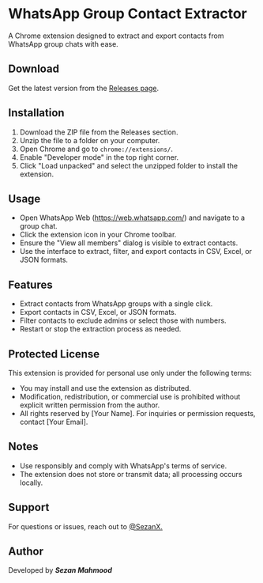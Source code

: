 # WhatsApp Group Contact Extractor

A Chrome extension designed to extract and export contacts from WhatsApp group chats with ease.

## Download
Get the latest version from the [Releases page](https://github.com/sezanX/whatsapp-group-contacts-extractor/releases/tag/whatsapp-group-extractor-v1.0.0).

## Installation
1. Download the ZIP file from the Releases section.
2. Unzip the file to a folder on your computer.
3. Open Chrome and go to `chrome://extensions/`.
4. Enable "Developer mode" in the top right corner.
5. Click "Load unpacked" and select the unzipped folder to install the extension.

## Usage
- Open WhatsApp Web (https://web.whatsapp.com/) and navigate to a group chat.
- Click the extension icon in your Chrome toolbar.
- Ensure the "View all members" dialog is visible to extract contacts.
- Use the interface to extract, filter, and export contacts in CSV, Excel, or JSON formats.

## Features
- Extract contacts from WhatsApp groups with a single click.
- Export contacts in CSV, Excel, or JSON formats.
- Filter contacts to exclude admins or select those with numbers.
- Restart or stop the extraction process as needed.

## Protected License
This extension is provided for personal use only under the following terms:
- You may install and use the extension as distributed.
- Modification, redistribution, or commercial use is prohibited without explicit written permission from the author.
- All rights reserved by [Your Name].
For inquiries or permission requests, contact [Your Email].

## Notes
- Use responsibly and comply with WhatsApp's terms of service.
- The extension does not store or transmit data; all processing occurs locally.

## Support
For questions or issues, reach out to [@SezanX.](https://github.com/sezanX)

## Author
Developed by <strong><i>Sezan Mahmood</i></strong>
